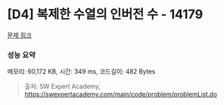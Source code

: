 # [D4] 복제한 수열의 인버전 수 - 14179 

[문제 링크](https://swexpertacademy.com/main/code/problem/problemDetail.do?contestProbId=AX_N7oHac6QDFARi) 

### 성능 요약

메모리: 60,172 KB, 시간: 349 ms, 코드길이: 482 Bytes



> 출처: SW Expert Academy, https://swexpertacademy.com/main/code/problem/problemList.do
